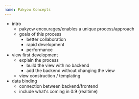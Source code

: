 ```yaml
---
name: Pakyow Concepts
---
```


- intro
  - pakyow encourages/enables a unique process/approach
  - goals of this process
    - better collaboration
    - rapid development
    - performance
- view first development
  - explain the process
    - build the view with no backend
    - add the backend without changing the view
  - view construction / templating
- data binding
  - connection between backend/frontend
  - include what's coming in 0.9 (realtime)
